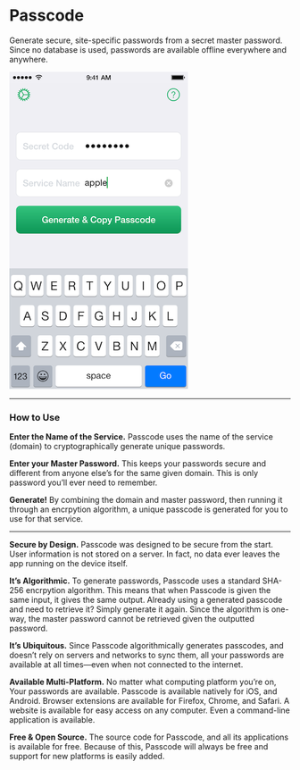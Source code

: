 # Passcode

Generate secure, site-specific passwords from a secret master password. Since no database is used, passwords are available offline everywhere and anywhere.

![Screenshot](Screenshot.png)

---

### How to Use

**Enter the Name of the Service.**
Passcode uses the name of the service (domain) to cryptographically generate unique passwords.

**Enter your Master Password.**
This keeps your passwords secure and different from anyone else’s for the same given domain. This is only password you’ll ever need to remember.

**Generate!**
By combining the domain and master password, then running it through an encrpytion algorithm, a unique passcode is generated for you to use for that service.

---

**Secure by Design.**
Passcode was designed to be secure from the start. User information is not stored on a server. In fact, no data ever leaves the app running on the device itself.

**It’s Algorithmic.**
To generate passwords, Passcode uses a standard SHA-256 encrpytion algorithm. This means that when Passcode is given the same input, it gives the same output. Already using a generated passcode and need to retrieve it? Simply generate it again. Since the algorithm is one-way, the master password cannot be retrieved given the outputted password.

**It’s Ubiquitous.**
Since Passcode algorithmically generates passcodes, and doesn’t rely on servers and networks to sync them, all your passwords are available at all times—even when not connected to the internet.

**Available Multi-Platform.**
No matter what computing platform you’re on, Your passwords are available. Passcode is available natively for iOS, and Android. Browser extensions are available for Firefox, Chrome, and Safari. A website is available for easy access on any computer. Even a command-line application is available.

**Free & Open Source.**
The source code for Passcode, and all its applications is available for free. Because of this, Passcode will always be free and support for new platforms is easily added.